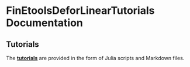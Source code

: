 # FinEtoolsDeforLinearTutorials Documentation

## Tutorials

The [**tutorials**](tutorials/tutorials.md) are provided in the form of Julia scripts and Markdown files. 
